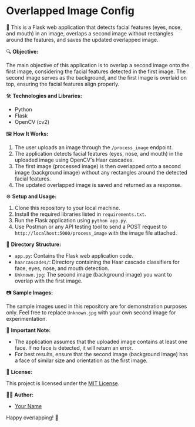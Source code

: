 # Overlapped Image Config

🎯 This is a Flask web application that detects facial features (eyes, nose, and mouth) in an image, overlaps a second image without rectangles around the features, and saves the updated overlapped image.

🔍 **Objective:**

The main objective of this application is to overlap a second image onto the first image, considering the facial features detected in the first image. The second image serves as the background, and the first image is overlaid on top, ensuring the facial features align properly.

🛠️ **Technologies and Libraries:**

- Python
- Flask
- OpenCV (cv2)

🖼️ **How It Works:**

1. The user uploads an image through the `/process_image` endpoint.
2. The application detects facial features (eyes, nose, and mouth) in the uploaded image using OpenCV's Haar cascades.
3. The first image (processed image) is then overlapped onto a second image (background image) without any rectangles around the detected facial features.
4. The updated overlapped image is saved and returned as a response.

⚙️ **Setup and Usage:**

1. Clone this repository to your local machine.
2. Install the required libraries listed in `requirements.txt`.
3. Run the Flask application using `python app.py`.
4. Use Postman or any API testing tool to send a POST request to `http://localhost:5000/process_image` with the image file attached.

📂 **Directory Structure:**

- `app.py`: Contains the Flask web application code.
- `haarcascades/`: Directory containing the Haar cascade classifiers for face, eyes, nose, and mouth detection.
- `Unknown.jpg`: The second image (background image) you want to overlap with the first image.

📷 **Sample Images:**

The sample images used in this repository are for demonstration purposes only. Feel free to replace `Unknown.jpg` with your own second image for experimentation.

🚨 **Important Note:**

- The application assumes that the uploaded image contains at least one face. If no face is detected, it will return an error.
- For best results, ensure that the second image (background image) has a face of similar size and orientation as the first image.

📝 **License:**

This project is licensed under the [MIT License](LICENSE).

👩‍💻 **Author:**

- [Your Name](https://github.com/Delicate-Jerk)

Happy overlapping! 🎉
